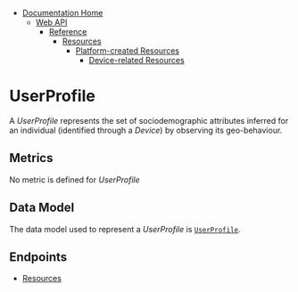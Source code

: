 * [Documentation Home](../../../../../README.md)  
  * [Web API](../../../../index.md)  
    * [Reference](../../../index.md)
        * [Resources](../../index.md)
           * [Platform-created Resources](../index.md)
                * [Device-related Resources](index.md)

# UserProfile

A *UserProfile* represents the set of sociodemographic attributes inferred for an individual 
(identified through a *Device*) by observing its geo-behaviour.

## Metrics

No metric is defined for *UserProfile*

## Data Model

The data model used to represent a *UserProfile* is 
[`UserProfile`](../../../data-models/resources/platform-created/device-related/profile.md).

## Endpoints

- [Resources](../../../endpoints/resources/platform-created/device-related/profile.md)

